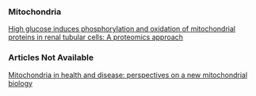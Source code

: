 
### Mitochondria

[High glucose induces phosphorylation and oxidation of mitochondrial proteins in renal tubular cells: A proteomics approach](https://www.ncbi.nlm.nih.gov/pmc/articles/PMC7125224/)

### Articles Not Available

[Mitochondria in health and disease: perspectives on a new mitochondrial biology](https://pubmed.ncbi.nlm.nih.gov/15302203/)

